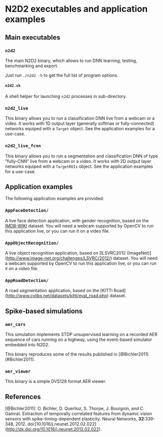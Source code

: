 # N2D2 executables and application examples

Main executables
----------------

### `n2d2`

The main N2D2 binary, which allows to run DNN learning, testing, benchmarking
and export.

Just run `./n2d2 -h` to get the full list of program options.

#### `n2d2.sh`

A shell helper for launching `n2d2` processes in sub-directory.

### `n2d2_live`

This binary allows you to run a classification DNN live from a webcam or a
video.
It works with 1D output layer (generally softmax or fully-connected) networks
equiped with a `Target` object. See the application examples for a
use-case.

### `n2d2_live_fcnn`

This binary allows you to run a segmentation and classification DNN of type
 "fully-CNN" live from a webcam or a video. It works with 2D output layer
 networks equiped with a `TargetROIs` object. See the application examples for
 a use-case.


Application examples
--------------------

The following application examples are provided:

### `AppFaceDetection/`

A live face detection application, with gender recognition, based on the
[IMDB-WIKI](https://data.vision.ee.ethz.ch/cvl/rrothe/imdb-wiki/) dataset. You
will need a webcam supported by OpenCV to run this application live, or you can
run it on a video file.


### `AppObjectRecognition/`

A live object recognition application, based on [ILSVRC2012 (ImageNet)]
(http://www.image-net.org/challenges/LSVRC/2012/) dataset. You will need
a webcam supported by OpenCV to run this application live, or you can run it on
a video file.


### `AppRoadDetection/`

A road segmentation application, based on the [KITTI Road]
(http://www.cvlibs.net/datasets/kitti/eval_road.php) dataset.


Spike-based simulations
-----------------------

### `aer_cars`

This simulation implements STDP unsupervised learning on a recorded AER
sequence of cars running on a highway, using the event-based simulator embedded
into N2D2.

This binary reproduces some of the results published in [@Bichler2011]
(#Bichler2011).


### `aer_viewer`

This binary is a simple DVS128 format AER viewer.


References
----------

[@Bichler2011]: <a id="Bichler2011"></a>O. Bichler, D. Querlioz, S. Thorpe, J.
Bourgoin, and C. Gamrat. Extraction of temporally correlated features from
dynamic vision sensors with spike-timing-dependent plasticity. Neural Networks,
 **32**:339-348, 2012. doi:[10.1016/j.neunet.2012.02.022]
 (http://dx.doi.org/10.1016/j.neunet.2012.02.022).
